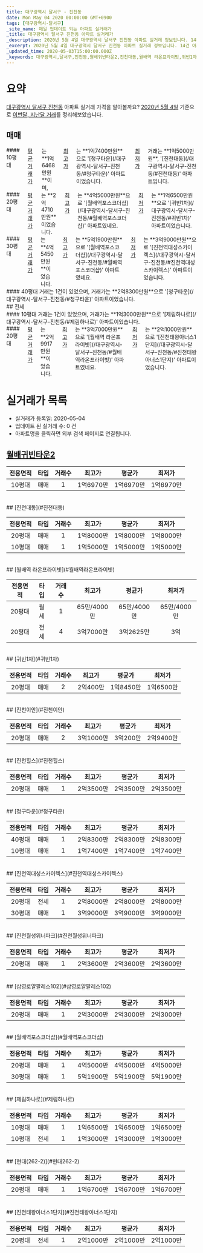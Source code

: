 ```yaml
---
title: 대구광역시 달서구 - 진천동
date: Mon May 04 2020 00:00:00 GMT+0900
tags: [대구광역시-달서구]
_site_name: 매일 업데이트 되는 아파트 실거래가
_title: 대구광역시 달서구 진천동 아파트 실거래가
_description: 2020년 5월 4일 대구광역시 달서구 진천동 아파트 실거래 정보입니다. 14건 아파트 정보가 있습니다.
_excerpt: 2020년 5월 4일 대구광역시 달서구 진천동 아파트 실거래 정보입니다. 14건 아파트 정보가 있습니다.
_updated_time: 2020-05-03T15:00:00.000Z
_keywords: 대구광역시,달서구,진천동,월배귀빈타운2,진천대동,월배역 라온프라이빗,귀빈1차,진천이안,진천힐스,청구타운,진천역대성스카이렉스,진천월성위너파크,삼영로얄팔레스102,월배역포스코더샵,제림하나로,현대(262-2),진천태왕아너스1단지
---
```





# 요약
<ins>대구광역시 달서구 진천동</ins> 아파트 실거래 가격을 알아볼까요? <ins>2020년 5월 4일</ins> 기준으로 <ins>이번달, 지난달 거래</ins>를 정리해보았습니다.

## 매매
<div class="container">
<div class="six columns" markdown="1">
#### 10평대
<ins>평균 거래가</ins>는 **1억6468만원**이며, <ins>최고가</ins>는 **1억7400만원**으로 '[청구타운](/대구광역시-달서구-진천동/#청구타운)' 아파트이었습니다. <ins>최저가</ins> 거래는 **1억5000만원**, '[진천대동](/대구광역시-달서구-진천동/#진천대동)' 아파트입니다.
</div>
<div class="six columns" markdown="1">
#### 20평대
<ins>평균 거래가</ins>는 **2억4710만원**이었습니다. <ins>최고가</ins>는 **4억5000만원**으로 '[월배역포스코더샵](/대구광역시-달서구-진천동/#월배역포스코더샵)' 아파트였네요. <ins>최저가</ins>는 **1억6500만원**으로 '[귀빈1차](/대구광역시-달서구-진천동/#귀빈1차)' 아파트이었습니다.
</div>
</div>
<div class="container">
<div class="six columns" markdown="1">
#### 30평대
<ins>평균 거래가</ins>는 **4억5450만원**이었습니다. <ins>최고가</ins>는 **5억1900만원**으로 '[월배역포스코더샵](/대구광역시-달서구-진천동/#월배역포스코더샵)' 아파트였네요. <ins>최저가</ins>는 **3억9000만원**으로 '[진천역대성스카이렉스](/대구광역시-달서구-진천동/#진천역대성스카이렉스)' 아파트이었습니다.
</div>
<div class="six columns" markdown="1">
#### 40평대
거래는 1건이 있었으며, 거래가는 **2억8300만원**으로 '[청구타운](/대구광역시-달서구-진천동/#청구타운)' 아파트이었습니다.
</div>
</div>
## 전세
<div class="container">
<div class="six columns" markdown="1">
#### 10평대
거래는 1건이 있었으며, 거래가는 **1억3000만원**으로 '[제림하나로](/대구광역시-달서구-진천동/#제림하나로)' 아파트이었습니다.
</div>
<div class="six columns" markdown="1">
#### 20평대
<ins>평균 거래가</ins>는 **2억9917만원**이었습니다. <ins>최고가</ins>는 **3억7000만원**으로 '[월배역 라온프라이빗](/대구광역시-달서구-진천동/#월배역라온프라이빗)' 아파트였네요. <ins>최저가</ins>는 **2억1000만원**으로 '[진천태왕아너스1단지](/대구광역시-달서구-진천동/#진천태왕아너스1단지)' 아파트이었습니다.
</div>
</div>



# 실거래가 목록
- 실거래가 등록일: 2020-05-04
- 업데이트 된 실거래 수: 0 건
- 아파트명을 클릭하면 외부 검색 페이지로 연결됩니다.

## [월배귀빈타운2](#월배귀빈타운2)

|전용면적|타입|거래수|최고가|평균가|최저가|
|:---:|:---:|:---:|:---:|:---:|:---:|
|10평대|<span class="deal-type-1">매매</span>|1|1억6970만|1억6970만|1억6970만|

<br/>
## [진천대동](#진천대동)

|전용면적|타입|거래수|최고가|평균가|최저가|
|:---:|:---:|:---:|:---:|:---:|:---:|
|20평대|<span class="deal-type-1">매매</span>|1|1억8000만|1억8000만|1억8000만|
|10평대|<span class="deal-type-1">매매</span>|1|1억5000만|1억5000만|1억5000만|

<br/>
## [월배역 라온프라이빗](#월배역라온프라이빗)

|전용면적|타입|거래수|최고가|평균가|최저가|
|:---:|:---:|:---:|:---:|:---:|:---:|
|20평대|<span class="deal-type-3">월세</span>|1|65만/4000만|65만/4000만|65만/4000만|
|20평대|<span class="deal-type-2">전세</span>|4|3억7000만|3억2625만|3억|

<br/>
## [귀빈1차](#귀빈1차)

|전용면적|타입|거래수|최고가|평균가|최저가|
|:---:|:---:|:---:|:---:|:---:|:---:|
|20평대|<span class="deal-type-1">매매</span>|2|2억400만|1억8450만|1억6500만|

<br/>
## [진천이안](#진천이안)

|전용면적|타입|거래수|최고가|평균가|최저가|
|:---:|:---:|:---:|:---:|:---:|:---:|
|20평대|<span class="deal-type-1">매매</span>|2|3억1000만|3억200만|2억9400만|

<br/>
## [진천힐스](#진천힐스)

|전용면적|타입|거래수|최고가|평균가|최저가|
|:---:|:---:|:---:|:---:|:---:|:---:|
|20평대|<span class="deal-type-1">매매</span>|1|2억3500만|2억3500만|2억3500만|

<br/>
## [청구타운](#청구타운)

|전용면적|타입|거래수|최고가|평균가|최저가|
|:---:|:---:|:---:|:---:|:---:|:---:|
|40평대|<span class="deal-type-1">매매</span>|1|2억8300만|2억8300만|2억8300만|
|10평대|<span class="deal-type-1">매매</span>|1|1억7400만|1억7400만|1억7400만|

<br/>
## [진천역대성스카이렉스](#진천역대성스카이렉스)

|전용면적|타입|거래수|최고가|평균가|최저가|
|:---:|:---:|:---:|:---:|:---:|:---:|
|20평대|<span class="deal-type-2">전세</span>|1|2억8000만|2억8000만|2억8000만|
|30평대|<span class="deal-type-1">매매</span>|1|3억9000만|3억9000만|3억9000만|

<br/>
## [진천월성위너파크](#진천월성위너파크)

|전용면적|타입|거래수|최고가|평균가|최저가|
|:---:|:---:|:---:|:---:|:---:|:---:|
|20평대|<span class="deal-type-1">매매</span>|1|2억3600만|2억3600만|2억3600만|

<br/>
## [삼영로얄팔레스102](#삼영로얄팔레스102)

|전용면적|타입|거래수|최고가|평균가|최저가|
|:---:|:---:|:---:|:---:|:---:|:---:|
|20평대|<span class="deal-type-1">매매</span>|1|2억3000만|2억3000만|2억3000만|

<br/>
## [월배역포스코더샵](#월배역포스코더샵)

|전용면적|타입|거래수|최고가|평균가|최저가|
|:---:|:---:|:---:|:---:|:---:|:---:|
|20평대|<span class="deal-type-1">매매</span>|1|4억5000만|4억5000만|4억5000만|
|30평대|<span class="deal-type-1">매매</span>|1|5억1900만|5억1900만|5억1900만|

<br/>
## [제림하나로](#제림하나로)

|전용면적|타입|거래수|최고가|평균가|최저가|
|:---:|:---:|:---:|:---:|:---:|:---:|
|10평대|<span class="deal-type-1">매매</span>|1|1억6500만|1억6500만|1억6500만|
|10평대|<span class="deal-type-2">전세</span>|1|1억3000만|1억3000만|1억3000만|

<br/>
## [현대(262-2)](#현대262-2)

|전용면적|타입|거래수|최고가|평균가|최저가|
|:---:|:---:|:---:|:---:|:---:|:---:|
|20평대|<span class="deal-type-1">매매</span>|1|1억6700만|1억6700만|1억6700만|

<br/>
## [진천태왕아너스1단지](#진천태왕아너스1단지)

|전용면적|타입|거래수|최고가|평균가|최저가|
|:---:|:---:|:---:|:---:|:---:|:---:|
|20평대|<span class="deal-type-2">전세</span>|1|2억1000만|2억1000만|2억1000만|

<br/>



